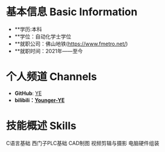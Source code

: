 # 基本信息 Basic Information

* **学历:本科
* **学位：自动化学士学位
* **就职公司：佛山地铁(https://www.fmetro.net/) 
* **就职时间：2021年——至今

# 个人频道 Channels

* **GitHub**: [YE](https://github.com/YoungerYE)
* **bilibili：[Younger-YE](https://space.bilibili.com/11174615?spm_id_from=333.1007.0.0)**


# 技能概述 Skills
C语言基础
西门子PLC基础
CAD制图
视频剪辑与摄影
电脑硬件组装

